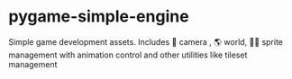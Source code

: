 # pygame-simple-engine
Simple game development assets. Includes 📸 camera , 🌎 world, 🏃‍♂️ sprite management with animation control and other utilities like tileset management
